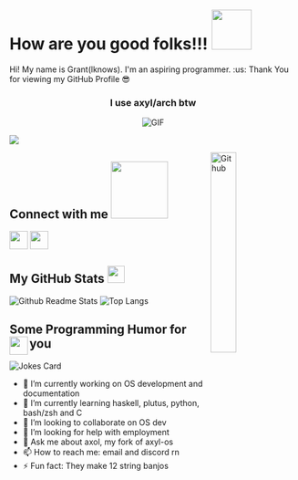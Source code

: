 <h1> How are you good folks!!! <img src = "https://raw.githubusercontent.com/MartinHeinz/MartinHeinz/master/wave.gif" width = 70px> </h1>
<p align='center'>  
</p>
<div size='30px'>Hi! My name is Grant(lknows). I'm an aspiring programmer. :us: Thank You for viewing my GitHub Profile 😎
</div>
  
<h3 align="center"> I use axyl/arch btw </h3>
<p align="center">
<img align="center" alt="GIF" src="https://static.apester.com/user-images/66/66990c9c68ef205ac02683b905a15dc5.gif" /></p>

![](https://komarev.com/ghpvc/?username=lknows&color=blueviolet&style=flat)

<img width="30%" align="right" alt="Github" src="https://raw.githubusercontent.com/onimur/.github/master/.resources/git-header.svg" />
<h2> Connect with me <img src='https://raw.githubusercontent.com/ShahriarShafin/ShahriarShafin/main/Assets/handshake.gif' width="100px"> </h2>
<a href = 'https://www.github.com/lknows'> <img width = '32px' align= 'center' src="https://cdn-icons-png.flaticon.com/512/733/733553.png"/></a>
<a href = 'https://gitlab.com/lknows'> <img width = '32px' align= 'center' src="https://cdn-icons-png.flaticon.com/512/5968/5968853.png"/></a>

<h2> My GitHub Stats <img src='https://media1.giphy.com/media/du3J3cXyzhj75IOgvA/giphy.gif?cid=ecf05e47x2g034i9pzwtzzsd3xgg2w9nr94t4tflbbgo3008&rid=giphy.gif' width='30px'> </h2>
  
![Github Readme Stats](https://github-readme-stats.vercel.app/api?username=lknows&show_icons=true&bg_color=161320&text_color=D9E0EE&icon_color=DDB6F2&title_color=96CDFB)
![Top Langs](https://github-readme-stats.vercel.app/api/top-langs/?username=lknows&layout=compact&bg_color=161320&text_color=D9E0EE&icon_color=DDB6F2&title_color=96CDFB)

<h2> Some Programming Humor for you <img align ='left' 
src='https://media2.giphy.com/media/UQDSBzfyiBKvgFcSTw/giphy.gif?cid=ecf05e47p3cd513axbek3f56ti3jzizq8hincw20jauyyfyw&rid=giphy.gif' width = '32px'></h2>

![Jokes Card](https://readme-jokes.vercel.app/api?hideBorder&theme=tokyonight)


- 🔭 I’m currently working on OS development and documentation
- 🌱 I’m currently learning haskell, plutus, python, bash/zsh and C
- 👯 I’m looking to collaborate on OS dev
- 🤔 I’m looking for help with employment
- 💬 Ask me about axol, my fork of axyl-os
- 📫 How to reach me: email and discord rn
- ⚡ Fun fact: They make 12 string banjos
